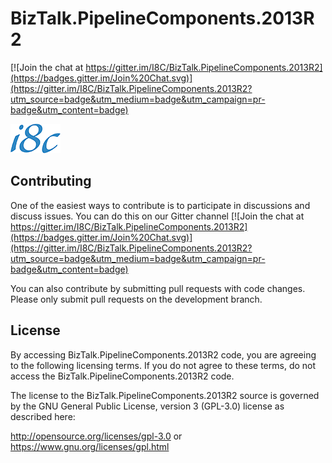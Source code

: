 # BizTalk.PipelineComponents.2013R2

[![Join the chat at https://gitter.im/I8C/BizTalk.PipelineComponents.2013R2](https://badges.gitter.im/Join%20Chat.svg)](https://gitter.im/I8C/BizTalk.PipelineComponents.2013R2?utm_source=badge&utm_medium=badge&utm_campaign=pr-badge&utm_content=badge)

![I8C Logo](assets/logo-i8c.png)

## Contributing

One of the easiest ways to contribute is to participate in discussions and discuss issues.
You can do this on our Gitter channel
[![Join the chat at https://gitter.im/I8C/BizTalk.PipelineComponents.2013R2](https://badges.gitter.im/Join%20Chat.svg)](https://gitter.im/I8C/BizTalk.PipelineComponents.2013R2?utm_source=badge&utm_medium=badge&utm_campaign=pr-badge&utm_content=badge)

You can also contribute by submitting pull requests with code changes. Please only submit pull requests on the development branch.

## License

By accessing BizTalk.PipelineComponents.2013R2 code, you are agreeing to the following licensing terms. If you do not agree to these terms, do not access the BizTalk.PipelineComponents.2013R2 code.

The license to the BizTalk.PipelineComponents.2013R2 source is governed by the GNU General Public License, version 3 (GPL-3.0) license as described here:

http://opensource.org/licenses/gpl-3.0 or https://www.gnu.org/licenses/gpl.html
